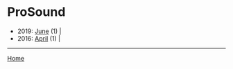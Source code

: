 # ProSound

  * 2019: 
      [June](./prosound-2019-06.md) (1) | 
  * 2016: 
      [April](./prosound-2016-04.md) (1) | 

----

[Home](../)
